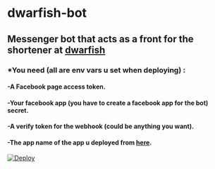 # dwarfish-bot
## Messenger bot that acts as a front for the shortener at [dwarfish](https://github.com/ahmdaeyz/dwarfish)
### *You need (all are env vars u set when deploying) :
#### -A Facebook page access token.
#### -Your facebook app (you have to create a facebook app for the bot) secret.
#### -A verify token for the webhook (could be anything you want).
#### -The app name of the app u deployed from [here](https://github.com/ahmdaeyz/dwarfish).
[![Deploy](https://www.herokucdn.com/deploy/button.svg)](https://heroku.com/deploy)
